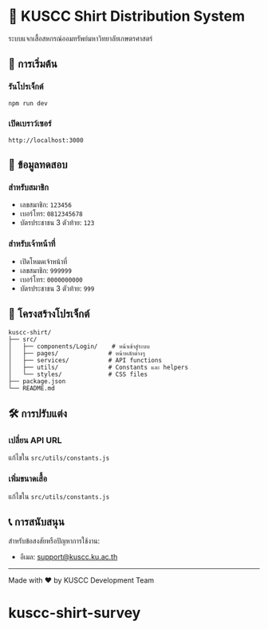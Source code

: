 # 🎽 KUSCC Shirt Distribution System

ระบบแจกเสื้อสหกรณ์ออมทรัพย์มหาวิทยาลัยเกษตรศาสตร์

## 🚀 การเริ่มต้น

### รันโปรเจ็กต์
```bash
npm run dev
```

### เปิดเบราว์เซอร์
```
http://localhost:3000
```

## 🔑 ข้อมูลทดสอบ

### สำหรับสมาชิก
- เลขสมาชิก: `123456`
- เบอร์โทร: `0812345678`
- บัตรประชาชน 3 ตัวท้าย: `123`

### สำหรับเจ้าหน้าที่
- เปิดโหมดเจ้าหน้าที่
- เลขสมาชิก: `999999`
- เบอร์โทร: `0000000000`
- บัตรประชาชน 3 ตัวท้าย: `999`

## 📁 โครงสร้างโปรเจ็กต์

```
kuscc-shirt/
├── src/
│   ├── components/Login/    # หน้าเข้าสู่ระบบ
│   ├── pages/              # หน้าหลักต่างๆ
│   ├── services/           # API functions
│   ├── utils/              # Constants และ helpers
│   └── styles/             # CSS files
├── package.json
└── README.md
```

## 🛠️ การปรับแต่ง

### เปลี่ยน API URL
แก้ไขใน `src/utils/constants.js`

### เพิ่มขนาดเสื้อ
แก้ไขใน `src/utils/constants.js`

## 📞 การสนับสนุน

สำหรับข้อสงสัยหรือปัญหาการใช้งาน:
- อีเมล: support@kuscc.ku.ac.th

---
Made with ❤️ by KUSCC Development Team
# kuscc-shirt-survey
